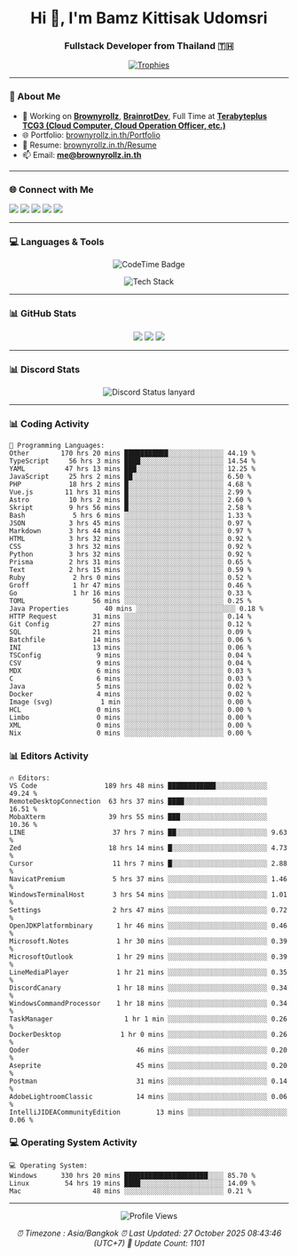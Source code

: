 <h1 align="center">Hi 👋, I'm Bamz Kittisak Udomsri</h1>
<h3 align="center">Fullstack Developer from Thailand 🇹🇭</h3>

<p align="center">
  <a href="https://github.com/ryo-ma/github-profile-trophy">
    <img src="https://github-profile-trophy.vercel.app/?username=brownyroll" alt="Trophies" />
  </a>
</p>

---

### 🔧 About Me

- 🔭 Working on [**Brownyrollz**](https://github.com/Brownyrollz), [**BrainrotDev**](https://github.com/brainrotdev), Full Time at [**Terabyteplus TCG3 (Cloud Computer, Cloud Operation Officer, etc.)**](https://tcloud.in.th)
- 🌐 Portfolio: [brownyrollz.in.th/Portfolio](https://Brownyrollz.in.th/Portfolio)
- 📄 Resume: [brownyrollz.in.th/Resume](https://Brownyrollz.in.th/Resume)
- 📫 Email: **me@brownyrollz.in.th**
---

### 🌐 Connect with Me

<p align="left">
  <a href="https://codepen.io/brownyroll" target="_blank"><img src="https://img.shields.io/badge/CodePen-000?style=for-the-badge&logo=codepen&logoColor=white" /></a>
  <a href="https://fb.com/brownyroll.bbamz" target="_blank"><img src="https://img.shields.io/badge/Facebook-1877F2?style=for-the-badge&logo=facebook&logoColor=white" /></a>
  <a href="https://instagram.com/brownyroll.darkalich" target="_blank"><img src="https://img.shields.io/badge/Instagram-E4405F?style=for-the-badge&logo=instagram&logoColor=white" /></a>
  <a href="https://www.youtube.com/c/brownyrollz" target="_blank"><img src="https://img.shields.io/badge/YouTube-FF0000?style=for-the-badge&logo=youtube&logoColor=white" /></a>
  <a href="https://discord.gg/yyJRFxTXGU" target="_blank"><img src="https://img.shields.io/badge/Discord-5865F2?style=for-the-badge&logo=discord&logoColor=white" /></a>
</p>

---

### 💻 Languages & Tools

<p align="center">
  <img href="https://codetime.dev" alt="CodeTime Badge" src="https://shields.jannchie.com/endpoint?style=flat&color=222&url=https%3A%2F%2Fapi.codetime.dev%2Fv3%2Fusers%2Fshield%3Fuid%3D34055">
  <br/>
  <!--START_SECTION:tech-->
<p align="center">
  <img src="https://skillicons.dev/icons?i=html,css,js,ts,react,nextjs,nodejs,vue,php,laravel,dotnet,django,tailwind,bootstrap,express,arduino,mysql,sqlite,mongodb,nginx,docker,git,linux,figma,postman,astro,bash,bun,cloudflare,discord,discordjs" alt="Tech Stack" />
</p>
<!--END_SECTION:tech-->
</p>

---

### 📊 GitHub Stats

<p align="center">
  <img src="https://github-readme-stats.vercel.app/api?username=brownyroll&show_icons=true" />
  <img src="https://github-readme-stats.vercel.app/api/top-langs/?username=brownyroll&layout=compact" />
  <img src="https://github-readme-streak-stats.herokuapp.com/?user=brownyroll" />
</p>

---

### 📊 Discord Stats

<p align="center">
     <img alt='Discord Status lanyard' src='https://lanyard.cnrad.dev/api/280676963885121536' />
</p>

---

<p align="center">


### 📊 Coding Activity

<!--START_SECTION:waka-->
```text
💬 Programming Languages:
Other        170 hrs 20 mins ███████████░░░░░░░░░░░░░░ 44.19 %
TypeScript     56 hrs 3 mins ████░░░░░░░░░░░░░░░░░░░░░ 14.54 %
YAML          47 hrs 13 mins ███░░░░░░░░░░░░░░░░░░░░░░ 12.25 %
JavaScript     25 hrs 2 mins ██░░░░░░░░░░░░░░░░░░░░░░░ 6.50 %
PHP            18 hrs 2 mins █░░░░░░░░░░░░░░░░░░░░░░░░ 4.68 %
Vue.js        11 hrs 31 mins █░░░░░░░░░░░░░░░░░░░░░░░░ 2.99 %
Astro          10 hrs 2 mins █░░░░░░░░░░░░░░░░░░░░░░░░ 2.60 %
Skript         9 hrs 56 mins █░░░░░░░░░░░░░░░░░░░░░░░░ 2.58 %
Bash            5 hrs 6 mins ░░░░░░░░░░░░░░░░░░░░░░░░░ 1.33 %
JSON           3 hrs 45 mins ░░░░░░░░░░░░░░░░░░░░░░░░░ 0.97 %
Markdown       3 hrs 44 mins ░░░░░░░░░░░░░░░░░░░░░░░░░ 0.97 %
HTML           3 hrs 32 mins ░░░░░░░░░░░░░░░░░░░░░░░░░ 0.92 %
CSS            3 hrs 32 mins ░░░░░░░░░░░░░░░░░░░░░░░░░ 0.92 %
Python         3 hrs 32 mins ░░░░░░░░░░░░░░░░░░░░░░░░░ 0.92 %
Prisma         2 hrs 31 mins ░░░░░░░░░░░░░░░░░░░░░░░░░ 0.65 %
Text           2 hrs 15 mins ░░░░░░░░░░░░░░░░░░░░░░░░░ 0.59 %
Ruby            2 hrs 0 mins ░░░░░░░░░░░░░░░░░░░░░░░░░ 0.52 %
Groff           1 hr 47 mins ░░░░░░░░░░░░░░░░░░░░░░░░░ 0.46 %
Go              1 hr 16 mins ░░░░░░░░░░░░░░░░░░░░░░░░░ 0.33 %
TOML                 56 mins ░░░░░░░░░░░░░░░░░░░░░░░░░ 0.25 %
Java Properties         40 mins ░░░░░░░░░░░░░░░░░░░░░░░░░ 0.18 %
HTTP Request         31 mins ░░░░░░░░░░░░░░░░░░░░░░░░░ 0.14 %
Git Config           27 mins ░░░░░░░░░░░░░░░░░░░░░░░░░ 0.12 %
SQL                  21 mins ░░░░░░░░░░░░░░░░░░░░░░░░░ 0.09 %
Batchfile            14 mins ░░░░░░░░░░░░░░░░░░░░░░░░░ 0.06 %
INI                  13 mins ░░░░░░░░░░░░░░░░░░░░░░░░░ 0.06 %
TSConfig              9 mins ░░░░░░░░░░░░░░░░░░░░░░░░░ 0.04 %
CSV                   9 mins ░░░░░░░░░░░░░░░░░░░░░░░░░ 0.04 %
MDX                   6 mins ░░░░░░░░░░░░░░░░░░░░░░░░░ 0.03 %
C                     6 mins ░░░░░░░░░░░░░░░░░░░░░░░░░ 0.03 %
Java                  5 mins ░░░░░░░░░░░░░░░░░░░░░░░░░ 0.02 %
Docker                4 mins ░░░░░░░░░░░░░░░░░░░░░░░░░ 0.02 %
Image (svg)            1 min ░░░░░░░░░░░░░░░░░░░░░░░░░ 0.00 %
HCL                   0 mins ░░░░░░░░░░░░░░░░░░░░░░░░░ 0.00 %
Limbo                 0 mins ░░░░░░░░░░░░░░░░░░░░░░░░░ 0.00 %
XML                   0 mins ░░░░░░░░░░░░░░░░░░░░░░░░░ 0.00 %
Nix                   0 mins ░░░░░░░░░░░░░░░░░░░░░░░░░ 0.00 %

```
<!--END_SECTION:waka-->

### 📊 Editors Activity

<!--START_SECTION:editors-->
```text
🔥 Editors:
VS Code                 189 hrs 48 mins ████████████░░░░░░░░░░░░░ 49.24 %
RemoteDesktopConnection  63 hrs 37 mins ████░░░░░░░░░░░░░░░░░░░░░ 16.51 %
MobaXterm                39 hrs 55 mins ███░░░░░░░░░░░░░░░░░░░░░░ 10.36 %
LINE                      37 hrs 7 mins ██░░░░░░░░░░░░░░░░░░░░░░░ 9.63 %
Zed                      18 hrs 14 mins █░░░░░░░░░░░░░░░░░░░░░░░░ 4.73 %
Cursor                    11 hrs 7 mins █░░░░░░░░░░░░░░░░░░░░░░░░ 2.88 %
NavicatPremium            5 hrs 37 mins ░░░░░░░░░░░░░░░░░░░░░░░░░ 1.46 %
WindowsTerminalHost       3 hrs 54 mins ░░░░░░░░░░░░░░░░░░░░░░░░░ 1.01 %
Settings                  2 hrs 47 mins ░░░░░░░░░░░░░░░░░░░░░░░░░ 0.72 %
OpenJDKPlatformbinary      1 hr 46 mins ░░░░░░░░░░░░░░░░░░░░░░░░░ 0.46 %
Microsoft.Notes            1 hr 30 mins ░░░░░░░░░░░░░░░░░░░░░░░░░ 0.39 %
MicrosoftOutlook           1 hr 29 mins ░░░░░░░░░░░░░░░░░░░░░░░░░ 0.39 %
LineMediaPlayer            1 hr 21 mins ░░░░░░░░░░░░░░░░░░░░░░░░░ 0.35 %
DiscordCanary              1 hr 18 mins ░░░░░░░░░░░░░░░░░░░░░░░░░ 0.34 %
WindowsCommandProcessor    1 hr 18 mins ░░░░░░░░░░░░░░░░░░░░░░░░░ 0.34 %
TaskManager                  1 hr 1 min ░░░░░░░░░░░░░░░░░░░░░░░░░ 0.26 %
DockerDesktop               1 hr 0 mins ░░░░░░░░░░░░░░░░░░░░░░░░░ 0.26 %
Qoder                           46 mins ░░░░░░░░░░░░░░░░░░░░░░░░░ 0.20 %
Aseprite                        45 mins ░░░░░░░░░░░░░░░░░░░░░░░░░ 0.20 %
Postman                         31 mins ░░░░░░░░░░░░░░░░░░░░░░░░░ 0.14 %
AdobeLightroomClassic           14 mins ░░░░░░░░░░░░░░░░░░░░░░░░░ 0.06 %
IntelliJIDEACommunityEdition         13 mins ░░░░░░░░░░░░░░░░░░░░░░░░░ 0.06 %

```
<!--END_SECTION:editors-->

### 💻 Operating System Activity

<!--START_SECTION:os-->
```text
💻 Operating System:
Windows      330 hrs 20 mins █████████████████████░░░░ 85.70 %
Linux         54 hrs 19 mins ████░░░░░░░░░░░░░░░░░░░░░ 14.09 %
Mac                  48 mins ░░░░░░░░░░░░░░░░░░░░░░░░░ 0.21 %
```
<!--END_SECTION:os-->
</p>

---

<p align="center">
  <img src="https://komarev.com/ghpvc/?username=brownyroll&label=Profile%20views&color=0e75b6&style=flat" alt="Profile Views" />
</p>

<!-- Metadata -->
<p align="center"> 
    <i>
        ⏰ Timezone : Asia/Bangkok
        ⏰ Last Updated: <!--LAST_UPDATED-->27 October 2025 08:43:46 (UTC+7)<!--END_LAST_UPDATED-->
        🔄️ Update Count: <!--UPDATE_COUNT-->1101<!--END_UPDATE_COUNT-->
    </i>
</p>
